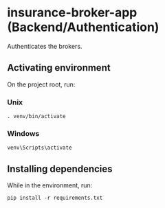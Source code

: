 # insurance-broker-app (Backend/Authentication)

Authenticates the brokers.

## Activating environment

On the project root, run:

### Unix

```
. venv/bin/activate
```

### Windows

```
venv\Scripts\activate
```

## Installing dependencies

While in the environment, run:

```
pip install -r requirements.txt
```
